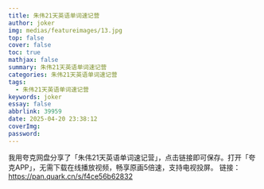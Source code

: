 ```yaml
---
title: 朱伟21天英语单词速记营
author: joker
img: medias/featureimages/13.jpg
top: false
cover: false
toc: true
mathjax: false
summary: 朱伟21天英语单词速记营
categories: 朱伟21天英语单词速记营
tags:
  - 朱伟21天英语单词速记营
keywords: joker
essay: false
abbrlink: 39959
date: 2025-04-20 23:38:12
coverImg:
password:
---
```


我用夸克网盘分享了「朱伟21天英语单词速记营」，点击链接即可保存。打开「夸克APP」，无需下载在线播放视频，畅享原画5倍速，支持电视投屏。
链接：https://pan.quark.cn/s/f4ce56b62832

